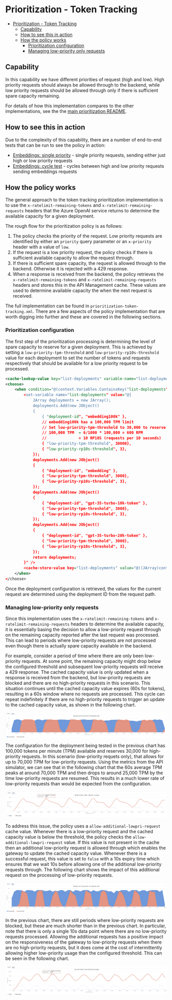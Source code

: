 # Prioritization - Token Tracking

- [Prioritization - Token Tracking](#prioritization---token-tracking)
 	- [Capability](#capability)
 	- [How to see this in action](#how-to-see-this-in-action)
 	- [How the policy works](#how-the-policy-works)
  		- [Prioritization configuration](#prioritization-configuration)
  		- [Managing low-priority only requests](#managing-low-priority-only-requests)

## Capability

In this capability we have different priorities of request (high and low).
High priority requests should always be allowed through to the backend, while low priority requests should be allowed through only if there is sufficient spare capacity remaining.

For details of how this implementation compares to the other implementations, see the the [main prioritization README](./README.md).

## How to see this in action

Due to the complexity of this capability, there are a number of end-to-end tests that can be run to see the policy in action:

- [Embeddings: single priority](./prioritization-token-tracking-embeddings-simple.md) - single priority requests, sending either just high or low priority requests
- [Embeddings: cycle test](./prioritization-token-tracking-embeddings-cycle.md) - cycles between high and low priority requests sending embeddings requests

## How the policy works

The general approach to the token tracking prioritization implementation is to use the `x-ratelimit-remaining-tokens` and `x-ratelimit-remaining-requests` headers that the Azure OpenAI service returns to determine the available capacity for a given deployment.

The rough flow for the prioritization policy is as follows:

1. The policy checks the priority of the request. Low priority requests are identified by either an `priority` query parameter or an `x-priority` header with a value of `low`.
2. If the request is a low priority request, the policy checks if there is sufficient available capacity to allow the request through.
3. If there is sufficient spare capacity, the request is allowed through to the backend. Otherwise it is rejected with a 429 response.
4. When a response is received from the backend, the policy retrieves the `x-ratelimit-remaining-tokens` and `x-ratelimit-remaining-requests` headers and stores this in the API Management cache. These values are used to determine available capacity the when the next request is received.

The full implementation can be found in `prioritization-token-tracking.xml`.
There are a few aspects of the policy implementation that are worth digging into further and these are covered in the following sections.

### Prioritization configuration

The first step of the prioritization processing is determining the level of spare capacity to reserve for a given deployment.
This is achieved by setting a `low-priority-tpm-threshold` and `low-priority-rp10s-threshold` value for each deployment to set the number of tokens and requests respectively that should be available for a low priority request to be processed.

```xml
<cache-lookup-value key="list-deployments" variable-name="list-deployments" />
<choose>
	<when condition="@(context.Variables.ContainsKey("list-deployments") == false)">
		<set-variable name="list-deployments" value="@{
			JArray deployments = new JArray();
			deployments.Add(new JObject()
			{
				{ "deployment-id", "embedding100k" },
				// embedding100k has a 100,000 TPM limit
				// Set low-priority-tpm-threshold to 30,000 to reserve 30,000 TPM for high priority requests
				// 100,000 TPM  = 6/1000 * 100,000 = 600 RPM
				//              = 10 RP10S (requests per 10 seconds)
				{ "low-priority-tpm-threshold", 30000},
				{ "low-priority-rp10s-threshold", 3},
			});
			deployments.Add(new JObject()
			{
				{ "deployment-id", "embedding" },
				{ "low-priority-tpm-threshold", 3000},
				{ "low-priority-rp10s-threshold", 3},
			});
			deployments.Add(new JObject()
			{
				{ "deployment-id", "gpt-35-turbo-10k-token" },
				{ "low-priority-tpm-threshold", 3000},
				{ "low-priority-rp10s-threshold", 3},
			});
			deployments.Add(new JObject()
			{
				{ "deployment-id", "gpt-35-turbo-20k-token" },
				{ "low-priority-tpm-threshold", 3000},
				{ "low-priority-rp10s-threshold", 3},
			});
			return deployments;   
		}" />
		<cache-store-value key="list-deployments" value="@((JArray)context.Variables["list-deployments"])" duration="60" />
	</when>
</choose>
```

Once the deployment configuration is retrieved, the values for the current request are determined using the deployment ID from the request path.

### Managing low-priority only requests

Since this implementation uses the `x-ratelimit-remaining-tokens` and `x-ratelimit-remaining-requests` headers to determine the available capacity, it is essentially basing the decision to allow a low-priority request through on the remaining capacity reported after the last request was processed.
This can lead to periods where low-priority requests are not processed even though there is actually spare capacity available in the backend.

For example, consider a period of time where there are only been low-priority requests.
At some point, the remaining capacity might drop below the configured threshold and subsequent low-priority requests will receive a 429 response.
The cached capacity value is only updated when a response is received from the backend, but low-priority requests are blocked and there are no high-priority requests in this scenario.
This situation continues until the cached capacity value expires (60s for tokens), resulting in a 60s window where no requests are processed.
This cycle can repeat indefinitely if there are no high-priority requests to trigger an update to the cached capacity value, as shown in the following chart.

![chart showing low-priority requests being blocked for 1 minute periods](./docs/token-tracking/no-additional-requests.png)

The configuration for the deployment being tested in the previous chart has 100,000 tokens per minute (TPM) available and reserves 30,000 for high-priority requests.
In this scenario (low-priority requets only), that allows for up to 70,000 TPM for low-priority requests.
Using the metrics from the API simulator, we can see that in the following chart that the 60s average TPM peaks at around 70,000 TPM and then drops to around 25,000 TPM by the time low-priority requests are resumed.
This results in a much lower rate of low-priority requests than would be expected from the configuration.

![chart showing the rate-limit token usage values](./docs/token-tracking/no-additional-requests-token-usage.png)

To address this issue, the policy uses a `allow-additional-lowpri-request` cache value.
Whenever there is a low-priority request and the cached capacity value is below the threshold, the policy checks the `allow-additional-lowpri-request` value.
If this value is not present in the cache then an additional low-priority request is allowed through which enables the gateway to update the cached capacity value.
Whenever there is a successful request, this value is set to `false` with a 10s expiry time which ensures that we wait 10s before allowing one of the additional low-priority requests through.
The following chart shows the impact of this additional request on the processing of low-priority requests.

![chart showing smaller periods of 429 responses for low-priority requests](./docs/token-tracking/with-additional-requests.png)

In the previous chart, there are still periods where low-priority requests are blocked, but these are much shorter than in the previous chart.
In particular, note that there is only a single 10s data point where there are no low-priority requests processed.
Allowing the additional requests has a positive impact on the responsiveness of the gateway to low-priority requests when there are no high-priority requests, but it does come at the cost of intermittently allowing higher low-priority usage than the configured threshold.
This can be seen in the following chart.

![chart showing higher than configured threshold with additional requests allowed](./docs/token-tracking/with-additional-requests-token-usage.png)
